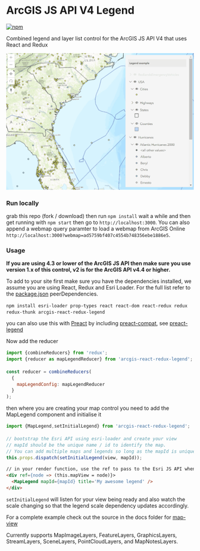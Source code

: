 # ArcGIS JS API V4 Legend

[![npm](https://img.shields.io/npm/v/arcgis-react-redux-legend.svg)](https://www.npmjs.com/package/arcgis-react-redux-legend)
 
Combined legend and layer list control for the ArcGIS JS API V4 that uses React and Redux
 
![legend gif](legend.gif)

### Run locally

grab this repo (fork / download) then run `npm install` wait a while and then get running with `npm start` then go to `http://localhost:3000`. You can also append a webmap query paramter to load a webmap from ArcGIS Online `http://localhost:3000?webmap=ad5759bf407c4554b748356ebe1886e5`. 

### Usage

**If you are using 4.3 or lower of the ArcGIS JS API then make sure you use version 1.x of this control, v2 is for the ArcGIS API v4.4 or higher.**

To add to your site first make sure you have the dependencies installed, we assume you are using React, Redux and Esri Loader. For the full list refer to the [package.json](https://github.com/davetimmins/arcgis-react-redux-legend/blob/master/package.json) peerDependencies.

`npm install esri-loader prop-types react react-dom react-redux redux redux-thunk arcgis-react-redux-legend`

you can also use this with [Preact](https://preactjs.com/) by including [preact-compat](https://github.com/developit/preact-compat), see [preact-legend](https://github.com/davetimmins/preact-legend)

Now add the reducer

```js
import {combineReducers} from 'redux';
import {reducer as mapLegendReducer} from 'arcgis-react-redux-legend';

const reducer = combineReducers(
  {    
    mapLegendConfig: mapLegendReducer
  }
);
```

then where you are creating your map control you need to add the MapLegend component and initialise it 

```js
import {MapLegend,setInitialLegend} from 'arcgis-react-redux-legend';

// bootstrap the Esri API using esri-loader and create your view
// mapId should be the unique name / id to identify the map. 
// You can add multiple maps and legends so long as the mapId is unique
this.props.dispatch(setInitialLegend(view, mapId));
```

```html
// in your render function, use the ref to pass to the Esri JS API when creating the map and view
<div ref={node => (this.mapView = node)}>
  <MapLegend mapId={mapId} title='My awesome legend' />
</div>
```

`setInitialLegend` will listen for your view being ready and also watch the scale changing so that the legend scale dependency updates accordingly.

For a complete example check out the source in the docs folder for [map-view](https://github.com/davetimmins/arcgis-react-redux-legend/blob/master/demo/src/components/map-view.js)

Currently supports MapImageLayers, FeatureLayers, GraphicsLayers, StreamLayers, SceneLayers, PointCloudLayers, and MapNotesLayers.